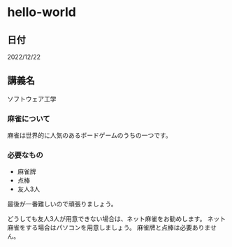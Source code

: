 # hello-world

## 日付
2022/12/22

## 講義名
ソフトウェア工学

### 麻雀について
麻雀は世界的に人気のあるボードゲームのうちの一つです。

### 必要なもの
 - 麻雀牌
 - 点棒
 - 友人3人

最後が一番難しいので頑張りましょう。

どうしても友人3人が用意できない場合は、ネット麻雀をお勧めします。
ネット麻雀をする場合はパソコンを用意しましょう。
麻雀牌と点棒は必要ありません。
